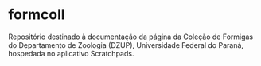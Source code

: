 # formcoll
Repositório destinado à documentação da página da Coleção de Formigas do Departamento de Zoologia (DZUP), Universidade Federal do Paraná, hospedada no aplicativo Scratchpads.

